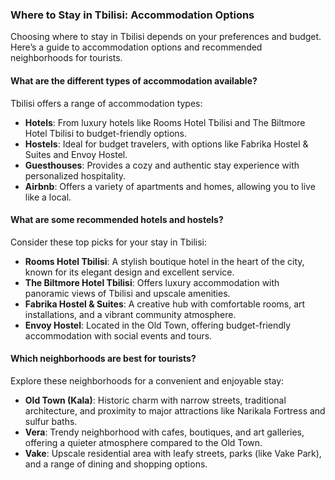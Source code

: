 ### Where to Stay in Tbilisi: Accommodation Options

Choosing where to stay in Tbilisi depends on your preferences and budget. Here’s a guide to accommodation options and recommended neighborhoods for tourists.

#### What are the different types of accommodation available?

Tbilisi offers a range of accommodation types:

- **Hotels**: From luxury hotels like Rooms Hotel Tbilisi and The Biltmore Hotel Tbilisi to budget-friendly options.
- **Hostels**: Ideal for budget travelers, with options like Fabrika Hostel & Suites and Envoy Hostel.
- **Guesthouses**: Provides a cozy and authentic stay experience with personalized hospitality.
- **Airbnb**: Offers a variety of apartments and homes, allowing you to live like a local.

#### What are some recommended hotels and hostels?

Consider these top picks for your stay in Tbilisi:

- **Rooms Hotel Tbilisi**: A stylish boutique hotel in the heart of the city, known for its elegant design and excellent service.
- **The Biltmore Hotel Tbilisi**: Offers luxury accommodation with panoramic views of Tbilisi and upscale amenities.
- **Fabrika Hostel & Suites**: A creative hub with comfortable rooms, art installations, and a vibrant community atmosphere.
- **Envoy Hostel**: Located in the Old Town, offering budget-friendly accommodation with social events and tours.

#### Which neighborhoods are best for tourists?

Explore these neighborhoods for a convenient and enjoyable stay:

- **Old Town (Kala)**: Historic charm with narrow streets, traditional architecture, and proximity to major attractions like Narikala Fortress and sulfur baths.
- **Vera**: Trendy neighborhood with cafes, boutiques, and art galleries, offering a quieter atmosphere compared to the Old Town.
- **Vake**: Upscale residential area with leafy streets, parks (like Vake Park), and a range of dining and shopping options.